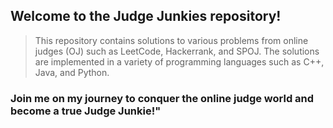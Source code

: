 ## Welcome to the Judge Junkies repository!

>This repository contains solutions to various problems from online judges (OJ) such as LeetCode, Hackerrank, and SPOJ. The solutions are implemented in a variety of programming languages such as C++, Java, and Python.

### Join me on my journey to conquer the online judge world and become a true Judge Junkie!"
